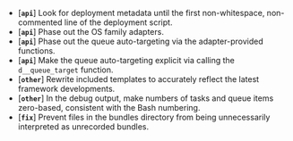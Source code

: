 * [**`api`**] Look for deployment metadata until the first non-whitespace, non-commented line of the deployment script.
* [**`api`**] Phase out the OS family adapters.
* [**`api`**] Phase out the queue auto-targeting via the adapter-provided functions.
* [**`api`**] Make the queue auto-targeting explicit via calling the `d__queue_target` function.
* [**`other`**] Rewrite included templates to accurately reflect the latest framework developments.
* [**`other`**] In the debug output, make numbers of tasks and queue items zero-based, consistent with the Bash numbering.
* [**`fix`**] Prevent files in the bundles directory from being unnecessarily interpreted as unrecorded bundles.